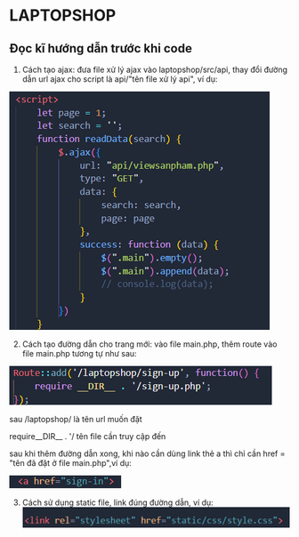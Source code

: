 # LAPTOPSHOP
## Đọc kĩ hướng dẫn trước khi code
1) Cách tạo ajax: đưa file xử lý ajax vào laptopshop/src/api, thay đổi đường dẫn url ajax cho script là api/"tên file xử lý api", ví dụ:

![alt text](image.png)


2) Cách tạo đường dẫn cho trang mới: vào file main.php, thêm route vào file main.php tương tự như sau:

![alt text](image-1.png)

sau /laptopshop/ là tên url muốn đặt

require__DIR__ . '/ tên file cần truy cập đến

sau khi thêm đường dẫn xong, khi nào cần dùng link thẻ a thì chỉ cần href = "tên đã đặt ở file main.php",ví dụ:

![alt text](image-2.png)

3) Cách sử dụng static file, link đúng đường dẫn, ví dụ:
![alt text](image-3.png)

